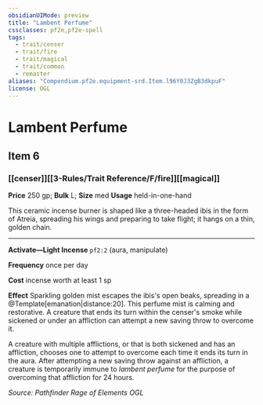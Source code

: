 ```yaml
---
obsidianUIMode: preview
title: "Lambent Perfume"
cssclasses: pf2e,pf2e-spell
tags:
  - trait/censer
  - trait/fire
  - trait/magical
  - trait/common
  - remaster
aliases: "Compendium.pf2e.equipment-srd.Item.l96Y0J3ZgB3dkpuF"
license: OGL
---
```

# Lambent Perfume
## Item 6
### [[censer]][[3-Rules/Trait Reference/F/fire]][[magical]]


**Price** 250 gp; 
**Bulk** L; **Size** med
**Usage** held-in-one-hand

This ceramic incense burner is shaped like a three-headed ibis in the form of Atreia, spreading his wings and preparing to take flight; it hangs on a thin, golden chain.

* * *

**Activate—Light Incense** `pf2:2` (aura, manipulate)

**Frequency** once per day

**Cost** incense worth at least 1 sp

**Effect** Sparkling golden mist escapes the ibis's open beaks, spreading in a @Template\[emanation|distance:20\]. This perfume mist is calming and restorative. A creature that ends its turn within the censer's smoke while sickened or under an affliction can attempt a new saving throw to overcome it.

A creature with multiple afflictions, or that is both sickened and has an affliction, chooses one to attempt to overcome each time it ends its turn in the aura. After attempting a new saving throw against an affliction, a creature is temporarily immune to _lambent perfume_ for the purpose of overcoming that affliction for 24 hours.

*Source: Pathfinder Rage of Elements*
*OGL*